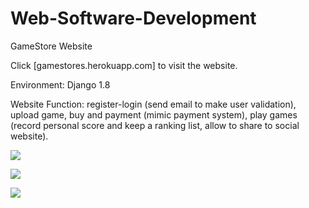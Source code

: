 # Web-Software-Development
GameStore Website

Click [gamestores.herokuapp.com] to visit the website.

Environment: Django 1.8

Website Function: register-login (send email to make user validation), upload game, buy and payment (mimic payment system), play games (record personal score and keep a ranking list, allow to share to social website).

![](gameplus/templates/img/login)

![](gameplus/templates/img/main)

![](gameplus/templates/img/edit)

